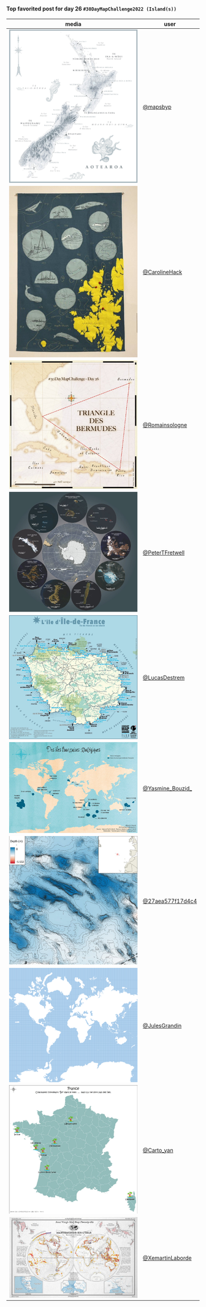 #### Top favorited post for day 26 `#30DayMapChallenge2022 (Island(s))`
| media | user |
|-------|------|
| ![image](../uploads/284543439685126cbcfb6ab7dce0429b/image.png) | [@mapsbyp](https://twitter.com/mapsbyp/status/1596861771402383363) | 
| ![image](../uploads/7c29abea184de4a38e7cd13f0ab20762/image.png) | [@CarolineHack](https://twitter.com/CarolineHack/status/1596604039034462208) |  
| ![image](../uploads/e3390c29c53dda2689bb6926fbabe2f8/image.png) | [@Romainsologne](https://twitter.com/Romainsologne/status/1596623187781259265) | 
| ![image](../uploads/5422e167ff83cad4c5022bc3a48189d9/image.png) | [@PeterTFretwell](https://twitter.com/PeterTFretwell/status/1596451389357670403) | 
| ![image](../uploads/1a52743bdc268c8037321bc3eb6b31e7/image.png) | [@LucasDestrem](https://twitter.com/LucasDestrem/status/1596432620849573888) |  
| ![image](../uploads/ec558220132f9b92e871ff4715a57dcf/image.png) | [@Yasmine_Bouzid\_](https://twitter.com/Yasmine_Bouzid\_/status/1596425146775916545) | 
| ![image](../uploads/e957a66877b81200911a8ca3df6a342d/image.png) | [@27aea577f17d4c4](https://twitter.com/27aea577f17d4c4/status/1596395671560634368) |  
| ![image](../uploads/2f6cc2c97e25a035b03acc2d0477ef0c/image.png) | [@JulesGrandin](https://twitter.com/JulesGrandin/status/1596410174960533504) |  
| ![image](../uploads/518db7877804f1f99b6ab1fa0a4d8049/image.png) | [@Carto_yan](https://twitter.com/Carto_yan/status/1596368151108673536) |  
| ![image](../uploads/37cec04007ab11baea83961c350fbf34/image.png) | [@XemartinLaborde](https://twitter.com/XemartinLaborde/status/1596892750796189697) |  

